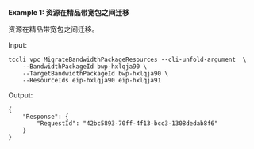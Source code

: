 **Example 1: 资源在精品带宽包之间迁移**

资源在精品带宽包之间迁移。

Input: 

```
tccli vpc MigrateBandwidthPackageResources --cli-unfold-argument  \
    --BandwidthPackageId bwp-hxlqja90 \
    --TargetBandwidthPackageId bwp-hxlqja90 \
    --ResourceIds eip-hxlqja90 eip-hxlqja91
```

Output: 
```
{
    "Response": {
        "RequestId": "42bc5893-70ff-4f13-bcc3-1308dedab8f6"
    }
}
```

